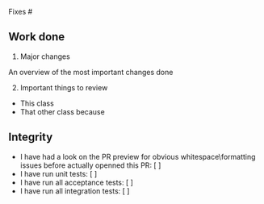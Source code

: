Fixes #

Work done
---

  1. Major changes

An overview of the most important changes done

  2. Important things to review

- This class
- That other class because

Integrity
---

- I have had a look on the PR preview for obvious whitespace\formatting issues before actually openned this PR: [ ]
- I have run unit tests: [ ]
- I have run all acceptance tests: [ ]
- I have run all integration tests: [ ]
